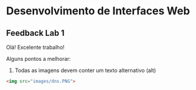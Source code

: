 # Desenvolvimento de Interfaces Web

## Feedback Lab 1

Olá! Excelente trabalho!

Alguns pontos a melhorar:

1. Todas as imagens devem conter um texto alternativo (alt)

```html
<img src="images/dns.PNG">
```
